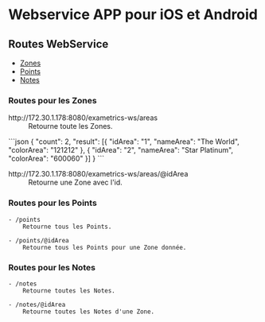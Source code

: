 # Webservice APP pour iOS et Android

## Routes WebService

- [Zones](#routes-pour-les-zones)
- [Points](#routes-pour-les-points)
- [Notes](#routes-pour-les-notes)

### Routes pour les Zones

<dl><dt>http://172.30.1.178:8080/exametrics-ws/areas</dt>
<dd>Retourne toute les Zones.</dd>
</dl>
```json
{
	"count": 2,
	"result": [{
	"idArea": "1",
	"nameArea": "The World",
    "colorArea": "121212"
}, {
	"idArea": "2",
	"nameArea": "Star Platinum",
	"colorArea": "600060"
}]
}
```
        
<dl>
<dt>http://172.30.1.178:8080/exametrics-ws/areas/@idArea</dt>
<dd>Retourne une Zone avec l'id.</dd>


### Routes pour les Points

    - /points
        Retourne tous les Points.
        
    - /points/@idArea
        Retourne tous les Points pour une Zone donnée.

### Routes pour les Notes

    - /notes
        Retourne toutes les Notes.
        
    - /notes/@idArea
        Retourne toutes les Notes d'une Zone.
